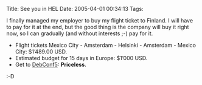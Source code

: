 Title: See you in HEL
Date: 2005-04-01 00:34:13
Tags: 

<p>I finally managed my employer to buy my flight ticket to Finland. I will have to pay for it at the end, but the good thing is the company will buy it right now, so I can gradually (and without interests ;-) pay for it.</p>
<ul>
<li>Flight tickets Mexico City - Amsterdam - Helsinki - Amsterdam - Mexico City: $1&#8217;489.00 USD.
</li>
<li>Estimated budget for 15 days in Europe: $1&#8217;000 USD.
</li>
<li>Get to <a href="http://www.debconf.org/debconf5/">DebConf5</a>: <b>Priceless</b>.
</li>
</ul>
<p>:-D</p>
<br/><br/>
